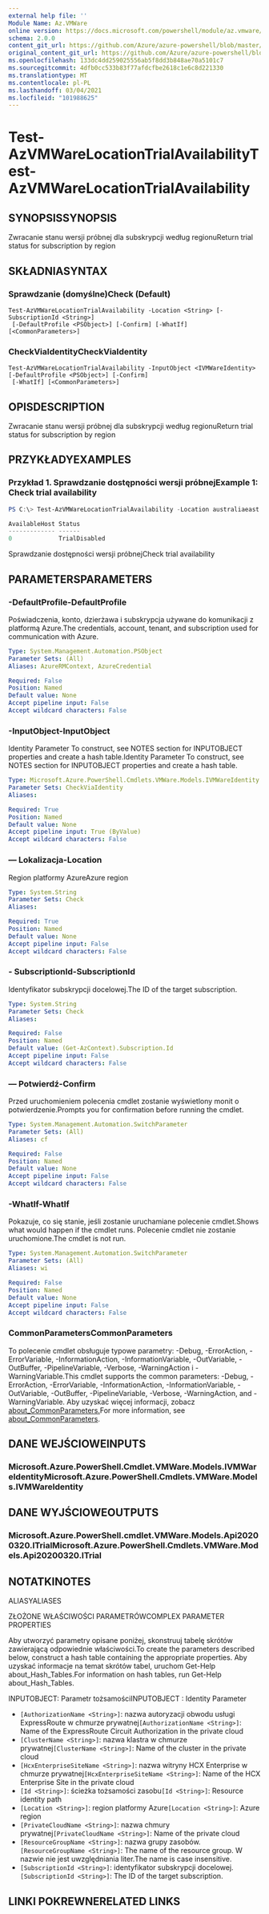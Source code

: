 ```yaml
---
external help file: ''
Module Name: Az.VMWare
online version: https://docs.microsoft.com/powershell/module/az.vmware/test-azvmwarelocationtrialavailability
schema: 2.0.0
content_git_url: https://github.com/Azure/azure-powershell/blob/master/src/VMware/help/Test-AzVMwareLocationTrialAvailability.md
original_content_git_url: https://github.com/Azure/azure-powershell/blob/master/src/VMware/help/Test-AzVMwareLocationTrialAvailability.md
ms.openlocfilehash: 133dc4dd259025556ab5f8dd3b848ae70a5101c7
ms.sourcegitcommit: 4dfb0cc533b83f77afdcfbe2618c1e6c8d221330
ms.translationtype: MT
ms.contentlocale: pl-PL
ms.lasthandoff: 03/04/2021
ms.locfileid: "101988625"
---
```

# <span data-ttu-id="724d4-101">Test-AzVMWareLocationTrialAvailability</span><span class="sxs-lookup"><span data-stu-id="724d4-101">Test-AzVMWareLocationTrialAvailability</span></span>

## <span data-ttu-id="724d4-102">SYNOPSIS</span><span class="sxs-lookup"><span data-stu-id="724d4-102">SYNOPSIS</span></span>
<span data-ttu-id="724d4-103">Zwracanie stanu wersji próbnej dla subskrypcji według regionu</span><span class="sxs-lookup"><span data-stu-id="724d4-103">Return trial status for subscription by region</span></span>

## <span data-ttu-id="724d4-104">SKŁADNIA</span><span class="sxs-lookup"><span data-stu-id="724d4-104">SYNTAX</span></span>

### <span data-ttu-id="724d4-105">Sprawdzanie (domyślne)</span><span class="sxs-lookup"><span data-stu-id="724d4-105">Check (Default)</span></span>
```
Test-AzVMWareLocationTrialAvailability -Location <String> [-SubscriptionId <String>]
 [-DefaultProfile <PSObject>] [-Confirm] [-WhatIf] [<CommonParameters>]
```

### <span data-ttu-id="724d4-106">CheckViaIdentity</span><span class="sxs-lookup"><span data-stu-id="724d4-106">CheckViaIdentity</span></span>
```
Test-AzVMWareLocationTrialAvailability -InputObject <IVMWareIdentity> [-DefaultProfile <PSObject>] [-Confirm]
 [-WhatIf] [<CommonParameters>]
```

## <span data-ttu-id="724d4-107">OPIS</span><span class="sxs-lookup"><span data-stu-id="724d4-107">DESCRIPTION</span></span>
<span data-ttu-id="724d4-108">Zwracanie stanu wersji próbnej dla subskrypcji według regionu</span><span class="sxs-lookup"><span data-stu-id="724d4-108">Return trial status for subscription by region</span></span>

## <span data-ttu-id="724d4-109">PRZYKŁADY</span><span class="sxs-lookup"><span data-stu-id="724d4-109">EXAMPLES</span></span>

### <span data-ttu-id="724d4-110">Przykład 1. Sprawdzanie dostępności wersji próbnej</span><span class="sxs-lookup"><span data-stu-id="724d4-110">Example 1: Check trial availability</span></span>
```powershell
PS C:\> Test-AzVMWareLocationTrialAvailability -Location australiaeast

AvailableHost Status
------------- ------
0             TrialDisabled
```

<span data-ttu-id="724d4-111">Sprawdzanie dostępności wersji próbnej</span><span class="sxs-lookup"><span data-stu-id="724d4-111">Check trial availability</span></span>

## <span data-ttu-id="724d4-112">PARAMETERS</span><span class="sxs-lookup"><span data-stu-id="724d4-112">PARAMETERS</span></span>

### <span data-ttu-id="724d4-113">-DefaultProfile</span><span class="sxs-lookup"><span data-stu-id="724d4-113">-DefaultProfile</span></span>
<span data-ttu-id="724d4-114">Poświadczenia, konto, dzierżawa i subskrypcja używane do komunikacji z platformą Azure.</span><span class="sxs-lookup"><span data-stu-id="724d4-114">The credentials, account, tenant, and subscription used for communication with Azure.</span></span>

```yaml
Type: System.Management.Automation.PSObject
Parameter Sets: (All)
Aliases: AzureRMContext, AzureCredential

Required: False
Position: Named
Default value: None
Accept pipeline input: False
Accept wildcard characters: False
```

### <span data-ttu-id="724d4-115">-InputObject</span><span class="sxs-lookup"><span data-stu-id="724d4-115">-InputObject</span></span>
<span data-ttu-id="724d4-116">Identity Parameter To construct, see NOTES section for INPUTOBJECT properties and create a hash table.</span><span class="sxs-lookup"><span data-stu-id="724d4-116">Identity Parameter To construct, see NOTES section for INPUTOBJECT properties and create a hash table.</span></span>

```yaml
Type: Microsoft.Azure.PowerShell.Cmdlets.VMWare.Models.IVMWareIdentity
Parameter Sets: CheckViaIdentity
Aliases:

Required: True
Position: Named
Default value: None
Accept pipeline input: True (ByValue)
Accept wildcard characters: False
```

### <span data-ttu-id="724d4-117">— Lokalizacja</span><span class="sxs-lookup"><span data-stu-id="724d4-117">-Location</span></span>
<span data-ttu-id="724d4-118">Region platformy Azure</span><span class="sxs-lookup"><span data-stu-id="724d4-118">Azure region</span></span>

```yaml
Type: System.String
Parameter Sets: Check
Aliases:

Required: True
Position: Named
Default value: None
Accept pipeline input: False
Accept wildcard characters: False
```

### <span data-ttu-id="724d4-119">- SubscriptionId</span><span class="sxs-lookup"><span data-stu-id="724d4-119">-SubscriptionId</span></span>
<span data-ttu-id="724d4-120">Identyfikator subskrypcji docelowej.</span><span class="sxs-lookup"><span data-stu-id="724d4-120">The ID of the target subscription.</span></span>

```yaml
Type: System.String
Parameter Sets: Check
Aliases:

Required: False
Position: Named
Default value: (Get-AzContext).Subscription.Id
Accept pipeline input: False
Accept wildcard characters: False
```

### <span data-ttu-id="724d4-121">— Potwierdź</span><span class="sxs-lookup"><span data-stu-id="724d4-121">-Confirm</span></span>
<span data-ttu-id="724d4-122">Przed uruchomieniem polecenia cmdlet zostanie wyświetlony monit o potwierdzenie.</span><span class="sxs-lookup"><span data-stu-id="724d4-122">Prompts you for confirmation before running the cmdlet.</span></span>

```yaml
Type: System.Management.Automation.SwitchParameter
Parameter Sets: (All)
Aliases: cf

Required: False
Position: Named
Default value: None
Accept pipeline input: False
Accept wildcard characters: False
```

### <span data-ttu-id="724d4-123">-WhatIf</span><span class="sxs-lookup"><span data-stu-id="724d4-123">-WhatIf</span></span>
<span data-ttu-id="724d4-124">Pokazuje, co się stanie, jeśli zostanie uruchamiane polecenie cmdlet.</span><span class="sxs-lookup"><span data-stu-id="724d4-124">Shows what would happen if the cmdlet runs.</span></span>
<span data-ttu-id="724d4-125">Polecenie cmdlet nie zostanie uruchomione.</span><span class="sxs-lookup"><span data-stu-id="724d4-125">The cmdlet is not run.</span></span>

```yaml
Type: System.Management.Automation.SwitchParameter
Parameter Sets: (All)
Aliases: wi

Required: False
Position: Named
Default value: None
Accept pipeline input: False
Accept wildcard characters: False
```

### <span data-ttu-id="724d4-126">CommonParameters</span><span class="sxs-lookup"><span data-stu-id="724d4-126">CommonParameters</span></span>
<span data-ttu-id="724d4-127">To polecenie cmdlet obsługuje typowe parametry: -Debug, -ErrorAction, -ErrorVariable, -InformationAction, -InformationVariable, -OutVariable, -OutBuffer, -PipelineVariable, -Verbose, -WarningAction i -WarningVariable.</span><span class="sxs-lookup"><span data-stu-id="724d4-127">This cmdlet supports the common parameters: -Debug, -ErrorAction, -ErrorVariable, -InformationAction, -InformationVariable, -OutVariable, -OutBuffer, -PipelineVariable, -Verbose, -WarningAction, and -WarningVariable.</span></span> <span data-ttu-id="724d4-128">Aby uzyskać więcej informacji, zobacz [about_CommonParameters.](http://go.microsoft.com/fwlink/?LinkID=113216)</span><span class="sxs-lookup"><span data-stu-id="724d4-128">For more information, see [about_CommonParameters](http://go.microsoft.com/fwlink/?LinkID=113216).</span></span>

## <span data-ttu-id="724d4-129">DANE WEJŚCIOWE</span><span class="sxs-lookup"><span data-stu-id="724d4-129">INPUTS</span></span>

### <span data-ttu-id="724d4-130">Microsoft.Azure.PowerShell.Cmdlet.VMWare.Models.IVMWareIdentity</span><span class="sxs-lookup"><span data-stu-id="724d4-130">Microsoft.Azure.PowerShell.Cmdlets.VMWare.Models.IVMWareIdentity</span></span>

## <span data-ttu-id="724d4-131">DANE WYJŚCIOWE</span><span class="sxs-lookup"><span data-stu-id="724d4-131">OUTPUTS</span></span>

### <span data-ttu-id="724d4-132">Microsoft.Azure.PowerShell.cmdlet.VMWare.Models.Api20200320.ITrial</span><span class="sxs-lookup"><span data-stu-id="724d4-132">Microsoft.Azure.PowerShell.Cmdlets.VMWare.Models.Api20200320.ITrial</span></span>

## <span data-ttu-id="724d4-133">NOTATKI</span><span class="sxs-lookup"><span data-stu-id="724d4-133">NOTES</span></span>

<span data-ttu-id="724d4-134">ALIASY</span><span class="sxs-lookup"><span data-stu-id="724d4-134">ALIASES</span></span>

<span data-ttu-id="724d4-135">ZŁOŻONE WŁAŚCIWOŚCI PARAMETRÓW</span><span class="sxs-lookup"><span data-stu-id="724d4-135">COMPLEX PARAMETER PROPERTIES</span></span>

<span data-ttu-id="724d4-136">Aby utworzyć parametry opisane poniżej, skonstruuj tabelę skrótów zawierającą odpowiednie właściwości.</span><span class="sxs-lookup"><span data-stu-id="724d4-136">To create the parameters described below, construct a hash table containing the appropriate properties.</span></span> <span data-ttu-id="724d4-137">Aby uzyskać informacje na temat skrótów tabel, uruchom Get-Help about_Hash_Tables.</span><span class="sxs-lookup"><span data-stu-id="724d4-137">For information on hash tables, run Get-Help about_Hash_Tables.</span></span>


<span data-ttu-id="724d4-138">INPUTOBJECT: <IVMWareIdentity> Parametr tożsamości</span><span class="sxs-lookup"><span data-stu-id="724d4-138">INPUTOBJECT <IVMWareIdentity>: Identity Parameter</span></span>
  - <span data-ttu-id="724d4-139">`[AuthorizationName <String>]`: nazwa autoryzacji obwodu usługi ExpressRoute w chmurze prywatnej</span><span class="sxs-lookup"><span data-stu-id="724d4-139">`[AuthorizationName <String>]`: Name of the ExpressRoute Circuit Authorization in the private cloud</span></span>
  - <span data-ttu-id="724d4-140">`[ClusterName <String>]`: nazwa klastra w chmurze prywatnej</span><span class="sxs-lookup"><span data-stu-id="724d4-140">`[ClusterName <String>]`: Name of the cluster in the private cloud</span></span>
  - <span data-ttu-id="724d4-141">`[HcxEnterpriseSiteName <String>]`: nazwa witryny HCX Enterprise w chmurze prywatnej</span><span class="sxs-lookup"><span data-stu-id="724d4-141">`[HcxEnterpriseSiteName <String>]`: Name of the HCX Enterprise Site in the private cloud</span></span>
  - <span data-ttu-id="724d4-142">`[Id <String>]`: ścieżka tożsamości zasobu</span><span class="sxs-lookup"><span data-stu-id="724d4-142">`[Id <String>]`: Resource identity path</span></span>
  - <span data-ttu-id="724d4-143">`[Location <String>]`: region platformy Azure</span><span class="sxs-lookup"><span data-stu-id="724d4-143">`[Location <String>]`: Azure region</span></span>
  - <span data-ttu-id="724d4-144">`[PrivateCloudName <String>]`: nazwa chmury prywatnej</span><span class="sxs-lookup"><span data-stu-id="724d4-144">`[PrivateCloudName <String>]`: Name of the private cloud</span></span>
  - <span data-ttu-id="724d4-145">`[ResourceGroupName <String>]`: nazwa grupy zasobów.</span><span class="sxs-lookup"><span data-stu-id="724d4-145">`[ResourceGroupName <String>]`: The name of the resource group.</span></span> <span data-ttu-id="724d4-146">W nazwie nie jest uwzględniania liter.</span><span class="sxs-lookup"><span data-stu-id="724d4-146">The name is case insensitive.</span></span>
  - <span data-ttu-id="724d4-147">`[SubscriptionId <String>]`: identyfikator subskrypcji docelowej.</span><span class="sxs-lookup"><span data-stu-id="724d4-147">`[SubscriptionId <String>]`: The ID of the target subscription.</span></span>

## <span data-ttu-id="724d4-148">LINKI POKREWNE</span><span class="sxs-lookup"><span data-stu-id="724d4-148">RELATED LINKS</span></span>

